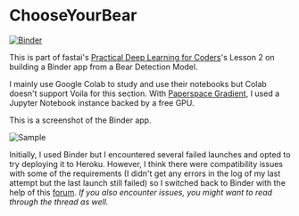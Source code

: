 # ChooseYourBear

[![Binder](https://mybinder.org/badge_logo.svg)](https://mybinder.org/v2/gh/jeznaidas/ChooseYourBear/HEAD?urlpath=%2Fvoila%2Frender%2F02_deployment.ipynb)

This is part of fastai's [Practical Deep Learning for Coders](https://course.fast.ai/)'s Lesson 2 on building a Binder app from a Bear Detection Model.

I mainly use Google Colab to study and use their notebooks but Colab doesn't support Voila for this section. With [Paperspace Gradient](https://gradient.paperspace.com/), I used a Jupyter Notebook instance backed by a free GPU.

This is a screenshot of the Binder app.

![Sample](https://bit.ly/3cQPk3Z)

Initially, I used Binder but I encountered several failed launches and opted to try deploying it to Heroku. However, I think there were compatibility issues with some of the requirements (I didn't get any errors in the log of my last attempt but the last launch still failed) so I switched back to Binder with the help of this [forum](https://forums.fast.ai/t/deploying-your-notebook-as-an-app-under-10-minutes/70621). *If you also encounter issues, you might want to read through the thread as well.*
